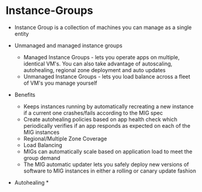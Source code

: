 # Instance-Groups

* Instance Group is a collection of machines you can manage as a single entity

* Unmanaged and managed instance groups
    * Managed Instance Groups - lets you operate apps on multiple, identical VM's. You can also take advantage of autoscaling, autohealing, regional zone deployment and auto updates
    * Unmanaged Instance Groups - lets you load balance across a fleet of VM's you manage yourself

* Benefits
    * Keeps instances running by automatically recreating a new instance if a current one crashes/fails according to the MIG spec
    * Create autohealing policies based on app health check which periodically verifies if an app responds as expected on each of the MIG instances
    * Regional/Multiple Zone Coverage
    * Load Balancing
    * MIGs can automatically scale based on application load to meet the group demand
    * The MIG automatic updater lets you safely deploy new versions of software to MIG instances in either a rolling or canary update fashion

* Autohealing
    * 